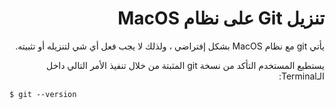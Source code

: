 <div dir="rtl">

# تنزيل Git على نظام MacOS

يأتي git مع نظام MacOS بشكل إفتراضي ، ولذلك لا يجب فعل أي شي لتنزيله أو تثبيته.

يستطيع المستخدم التأكد من نسخة git المثبتة من خلال تنفيذ الأمر التالي داخل الـTerminal:

<div dir="ltr">

`$ git --version`

</div>

</div>